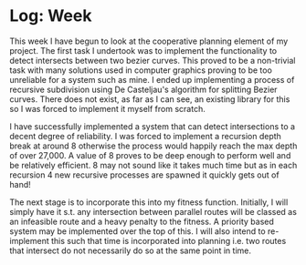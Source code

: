 # Log: Week 


This week I have begun to look at the cooperative planning element of my project. The first task I undertook was to implement the functionality to detect intersects between two bezier curves. This proved to be a non-trivial task with many solutions used in computer graphics proving to be too unreliable for a system such as mine. I ended up implementing a process of recursive subdivision using De Casteljau's algorithm for splitting Bezier curves. There does not exist, as far as I can see, an existing library for this so I was forced to implement it myself from scratch.

I have successfully implemented a system that can detect intersections to a decent degree of reliability. I was forced to implement a recursion depth break at around 8 otherwise the process would happily reach the max depth of over 27,000. A value of 8 proves to be deep enough to perform well and be relatively efficient. 8 may not sound like it takes much time but as in each recursion 4 new recursive processes are spawned it quickly gets out of hand!

The next stage is to incorporate this into my fitness function. Initially, I will simply have it s.t. any intersection between parallel routes will be classed as an infeasible route and a heavy penalty to the fitness. A priority based system may be implemented over the top of this.
I will also intend to re-implement this such that time is incorporated into planning i.e. two routes that intersect do not necessarily do so at the same point in time.
